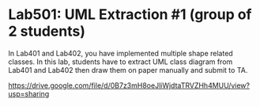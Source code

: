 ﻿# Lab501: UML Extraction #1 (group of 2 students)

In Lab401 and Lab402, you have implemented multiple shape related classes.
In this lab, students have to extract UML class diagram from Lab401 and Lab402 
then draw them on paper manually and submit to TA.


https://drive.google.com/file/d/0B7z3mH8oeJliWjdtaTRVZHh4MUU/view?usp=sharing
